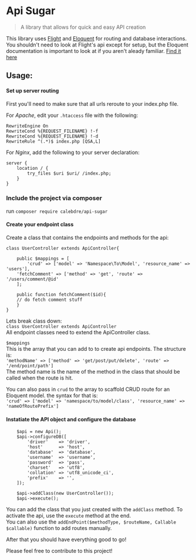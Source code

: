 # Api Sugar
> A library that allows for quick and easy API creation

This library uses [Flight](http://flightphp.com/) and [Eloquent](http://laravel.com/docs/5.1/eloquent) for routing and database interactions.  
You shouldn't need to look at Flight's api except for setup, but the Eloquent documentation is important to look at if you aren't aleady familiar. [Find it here](http://laravel.com/docs/5.1/eloquent)

## Usage:
#### Set up server routing
First you'll need to make sure that all urls reroute to your index.php file.  
  
For *Apache*, edit your `.htaccess` file with the following:

```
RewriteEngine On
RewriteCond %{REQUEST_FILENAME} !-f
RewriteCond %{REQUEST_FILENAME} !-d
RewriteRule ^(.*)$ index.php [QSA,L]
```

For *Nginx*, add the following to your server declaration:

```
server {
    location / {
        try_files $uri $uri/ /index.php;
    }
}
```

### Include the project via composer

run `composer require calebdre/api-sugar`  
  
#### Create your endpoint class
Create a class that contains the endpoints and methods for the api:
```
class UserController extends ApiController{

    public $mappings = [
        'crud' => ['model' => 'Namespace\To\Model', 'resource_name' => 'users'],
	'fetchComment' => ['method' => 'get', 'route' => '/users/comment/@id'
    ];

    public function fetchComment($id){
	// do fetch comment stuff 
    }
}

```
Lets break class down:  
`class UserController extends ApiController`  
All endpoint classes need to extend the ApiController class.

`$mappings`  
This is the array that you can add to to create api endpoints. The structure is:  
`'methodName' => ['method' => 'get/post/put/delete', 'route' => '/end/point/path']`    
The method name is the name of the method in the class that should be called when the route is hit.  
  
You can also pass in `crud` to the array to scaffold CRUD route for an Eloquent model. the syntax for that is:  
`'crud' => ['model' => 'namespace/to/model/class', 'resource_name' => 'nameOfRoutePrefix']`  
  


#### Instatiate the API object and configure the database
```
	$api = new Api();
	$api->configureDB([
	    'driver'    => 'driver',
	    'host'      => 'host',
	    'database'  => 'database',
	    'username'  => 'username',
	    'password'  => 'pass',
	    'charset'   => 'utf8',
	    'collation' => 'utf8_unicode_ci',
	    'prefix'    => '',
	]);

	$api->addClass(new UserController());
	$api->execute();
```

You can add the class that you just created with the `addClass` method. To activate the api, use the `execute` method at the end.  
You can also use the `addEndPoint($methodType, $routeName, Callable $callable)` function to add routes manually.


After that you should have everything good to go!  
  
Please feel free to contribute to this project!


